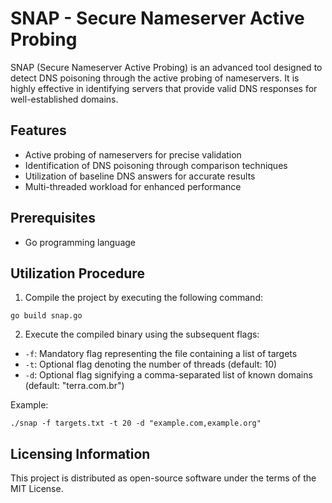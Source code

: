 # SNAP - Secure Nameserver Active Probing

SNAP (Secure Nameserver Active Probing) is an advanced tool designed to detect DNS poisoning through the active probing of nameservers. It is highly effective in identifying servers that provide valid DNS responses for well-established domains.

## Features
- Active probing of nameservers for precise validation
- Identification of DNS poisoning through comparison techniques
- Utilization of baseline DNS answers for accurate results
- Multi-threaded workload for enhanced performance

## Prerequisites
- Go programming language

## Utilization Procedure

1. Compile the project by executing the following command:
```
go build snap.go
```

2. Execute the compiled binary using the subsequent flags:

- `-f`: Mandatory flag representing the file containing a list of targets
- `-t`: Optional flag denoting the number of threads (default: 10)
- `-d`: Optional flag signifying a comma-separated list of known domains (default: "terra.com.br")

Example:
```
./snap -f targets.txt -t 20 -d "example.com,example.org"
```

## Licensing Information

This project is distributed as open-source software under the terms of the MIT License.
